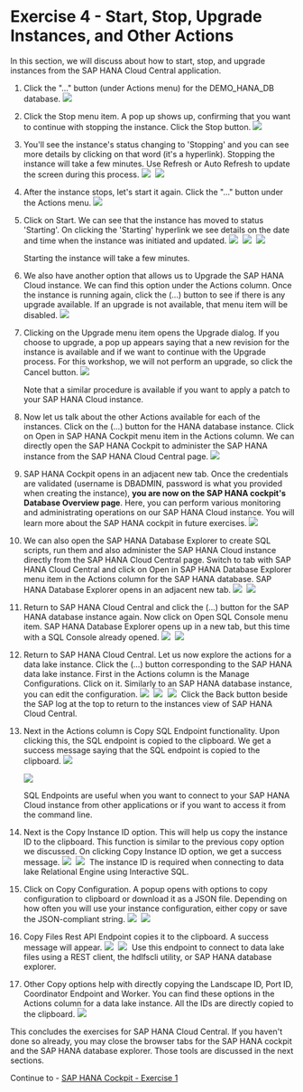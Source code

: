 # Exercise 4 - Start, Stop, Upgrade Instances, and Other Actions

In this section, we will discuss about how to start, stop, and upgrade instances from the SAP HANA Cloud Central application.


1. Click the "..." button (under Actions menu) for the DEMO_HANA_DB database.
    <kbd>
    ![](./images/1.png)
    </kbd>
    
2. Click the Stop menu item. A pop up shows up, confirming that you want to continue with stopping the instance. Click the Stop button.
    <kbd>
    ![](./images/2.png)
    </kbd>
      
3. You'll see the instance's status changing to 'Stopping' and you can see more details by clicking on that word (it's a hyperlink). Stopping the instance will take a few minutes. Use Refresh or Auto Refresh to update the screen during this process.
    <kbd>
    ![](./images/3.png)
    </kbd>
    <kbd>
    ![](./images/4.png)
    </kbd>
    
4. After the instance stops, let's start it again. Click the "..." button under the Actions menu.
    <kbd>
    ![](./images/5.png)
    </kbd>
      
5. Click on Start. We can see that the instance has moved to status 'Starting'. On clicking the 'Starting' hyperlink we see details on the date and time when the instance was initiated and updated.
    <kbd>
    ![](./images/9.png)
    </kbd>
    <kbd>
    ![](./images/10.png)
    </kbd>
    <kbd>
    ![](./images/11.png)
    </kbd>

   Starting the instance will take a few minutes.

6. We also have another option that allows us to Upgrade the SAP HANA Cloud instance. We can find this option under the Actions column. Once the instance is running again, click the (...) button to see if there is any upgrade available. If an upgrade is not available, that menu item will be disabled.
    <kbd>
    ![](./images/28.png)
    </kbd>
      
7. Clicking on the Upgrade menu item opens the Upgrade dialog. If you choose to upgrade, a pop up appears saying that a new revision for the instance is available and if we want to continue with the Upgrade process. For this workshop, we will not perform an upgrade, so click the Cancel button.
    <kbd>
    ![](./images/30.png)
    </kbd>

    Note that a similar procedure is available if you want to apply a patch to your SAP HANA Cloud instance.
     
8. Now let us talk about the other Actions available for each of the instances. Click on the (...) button for the HANA database instance. Click on Open in SAP HANA Cockpit menu item in the Actions column. We can directly open the SAP HANA Cockpit to administer the SAP HANA instance from the SAP HANA Cloud Central page.
    <kbd>
    ![](./images/32.png)
    </kbd>
      
9. SAP HANA Cockpit opens in an adjacent new tab. Once the credentials are validated (username is DBADMIN, password is what you provided when creating the instance), **you are now on the SAP HANA cockpit's Database Overview page**. Here, you can perform various monitoring and administrating operations on our SAP HANA Cloud instance. You will learn more about the SAP HANA cockpit in future exercises.
    <kbd>
    ![](./images/13_b.png)
    </kbd>
      
10. We can also open the SAP HANA Database Explorer to create SQL scripts, run them and also administer the SAP HANA Cloud instance directly from the SAP HANA Cloud Central page. Switch to tab with SAP HANA Cloud Central and click on Open in SAP HANA Database Explorer menu item in the Actions column for the SAP HANA database. SAP HANA Database Explorer opens in an adjacent new tab.
    <kbd>
    ![](./images/33.png)
    </kbd>
    <kbd>
    ![](./images/14_b.png)
    </kbd>
    
11. Return to SAP HANA Cloud Central and click the (...) button for the SAP HANA database instance again. Now click on Open SQL Console menu item. SAP HANA Database Explorer opens up in a new tab, but this time with a SQL Console already opened.
    <kbd>
    ![](./images/34.png)
    </kbd>
    <kbd>
    ![](./images/15_b.png)
    </kbd>

12. Return to SAP HANA Cloud Central. Let us now explore the actions for a data lake instance. Click the (...) button corresponding to the SAP HANA data lake instance. First in the Actions column is the Manage Configurations. Click on it. Similarly to an SAP HANA database instance, you can edit the configuration.
    <kbd>
    ![](./images/16.png)
    </kbd>
    <kbd>
    ![](./images/17.png)
    </kbd>
    <kbd>
    ![](./images/18.png)
    </kbd>
    Click the Back button beside the SAP log at the top to return to the instances view of SAP HANA Cloud Central.
13. Next in the Actions column is Copy SQL Endpoint functionality. Upon clicking this, the SQL endpoint is copied to the clipboard. We get a success message saying that the SQL endpoint is copied to the clipboard.
    <kbd>
    ![](./images/19.png)
    </kbd>

    ![](./images/20.png)

    SQL Endpoints are useful when you want to connect to your SAP HANA Cloud instance from other applications or if you want to access it from the command line.
14. Next is the Copy Instance ID option. This will help us copy the instance ID to the clipboard. This function is similar to the previous copy option we discussed. On clicking Copy Instance ID option, we get a success message.
    <kbd>
    ![](./images/21.png)
    </kbd>
    <kbd>
    ![](./images/22.png)
    </kbd>
    The instance ID is required when connecting to data lake Relational Engine using Interactive SQL.
15. Click on Copy Configuration. A popup opens with options to copy configuration to clipboard or download it as a JSON file. Depending on how often you will use your instance configuration, either copy or save the JSON-compliant string.
    <kbd>
    ![](./images/23.png)
    </kbd>
    <kbd>
    ![](./images/24.png)
    </kbd>

16. Copy Files Rest API Endpoint copies it to the clipboard. A success message will appear.
    <kbd>
    ![](./images/25.png)
    </kbd>
    <kbd>
    ![](./images/26.png)
    </kbd>
    Use this endpoint to connect to data lake files using a REST client, the hdlfscli utility, or SAP HANA database explorer.
17. Other Copy options help with directly copying the Landscape ID, Port ID, Coordinator Endpoint and Worker. You can find these options in the Actions column for a data lake instance. All the IDs are directly copied to the clipboard.
    <kbd>
    ![](./images/27.png)
    </kbd>

This concludes the exercises for SAP HANA Cloud Central. If you haven't done so already, you may close the browser tabs for the SAP HANA cockpit and the SAP HANA database explorer. Those tools are discussed in the next sections.

Continue to - [SAP HANA Cockpit - Exercise 1](../../hana_cockpit/ex1/README.md)

